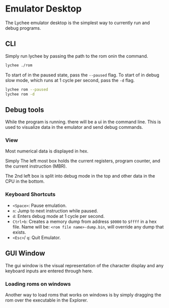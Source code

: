 # Emulator Desktop
The Lychee emulator desktop is the simplest way to currently run and debug programs.

## CLI
Simply run lychee by passing the path to the rom onin the command.
```bash
lychee ./rom
```
To  start of in the paused state, pass the `--paused` flag. To start of in debug slow mode, which runs at 1 cycle per second, pass the `-d` flag.
```bash
lychee rom --paused
lychee rom -d
```

## Debug tools
While the program is running. there will be a ui in the command line. This is used to visualize data in the emulator and send debug commands.

### View
Most numerical data is displayed in hex.

Simply The left most box holds the current registers, program counter, and the current instruction (MBR).

The 2nd left box is split into debug mode in the top and other data in the CPU in the bottom.

### Keyboard Shortcuts
- `<Space>`: Pause emulation.
- `n`: Jump to next instruction while paused.
- `d`: Enters debug mode at 1 cycle per second.
- `Ctrl+b`: Creates a memory dump from address `$0000` to `$ffff` in a hex file. Name will be: `<rom file name>-dump.bin`, will override any dump that exists.
- `<Esc>`/ `q`: Quit Emulator.

## GUI Window
The gui window is the visual representation of the character display and any keyboard inputs are entered through here.

### Loading roms on windows
Another way to load roms that works on windows is by simply dragging the rom over the executable in the Explorer.
